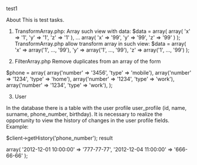 test1

About
This is test tasks.

1. TransformArray.php:
 Array such view with data:
$data = array(
array( 'x' => '1', 'y' => '1', 'z' => '1' ),
...
array( 'x' => '99', 'y' => '99', 'z' => '99' )
);
TransformArray.php allow transform array in such view:
$data = array(
  'x' => array('1', ..., '99'),
  'y' => array('1', ..., '99'),
  'z' => array('1', ..., '99')
);

2. FilterArray.php
Remove duplicates from an array of the form

$phone = array(
  array('number' => '3456', 'type' => 'mobile'), array('number' => '1234', 'type' => 'home'), array('number' => '1234', 'type' => 'work'), array('number' => '1234', 'type' => 'work'),
);

3. User

In the database there is a table with the user profile user_profile (id, name, surname, phone_number, birthday). It is necessary to realize the opportunity to view the history of changes in the user profile fields.
Example:

$client->getHistory('phone_number');
result

array(
'2012-12-01 10:00:00' => '777-77-77',
'2012-12-04 11:00:00' => '666-66-66' );
